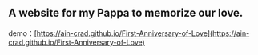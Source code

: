 ## A website for my Pappa to memorize our love.

demo：[https://ain-crad.github.io/First-Anniversary-of-Love](https://ain-crad.github.io/First-Anniversary-of-Love)
